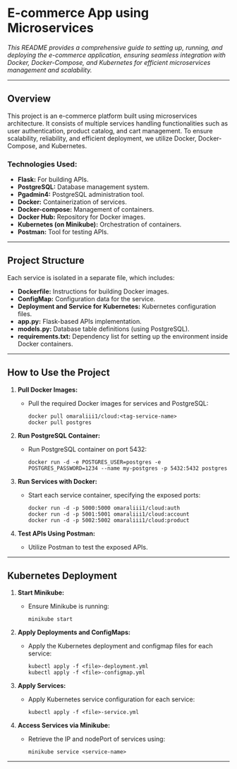 # E-commerce App using Microservices

*This README provides a comprehensive guide to setting up, running, and deploying the e-commerce application, ensuring seamless integration with Docker, Docker-Compose, and Kubernetes for efficient microservices management and scalability.*

---

## Overview

This project is an e-commerce platform built using microservices architecture. It consists of multiple services handling functionalities such as user authentication, product catalog, and cart management. To ensure scalability, reliability, and efficient deployment, we utilize Docker, Docker-Compose, and Kubernetes.

### Technologies Used:
- **Flask:** For building APIs.
- **PostgreSQL:** Database management system.
- **Pgadmin4:** PostgreSQL administration tool.
- **Docker:** Containerization of services.
- **Docker-compose:** Management of containers.
- **Docker Hub:** Repository for Docker images.
- **Kubernetes (on Minikube):** Orchestration of containers.
- **Postman:** Tool for testing APIs.

---

## Project Structure

Each service is isolated in a separate file, which includes:

- **Dockerfile:** Instructions for building Docker images.
- **ConfigMap:** Configuration data for the service.
- **Deployment and Service for Kubernetes:** Kubernetes configuration files.
- **app.py:** Flask-based APIs implementation.
- **models.py:** Database table definitions (using PostgreSQL).
- **requirements.txt:** Dependency list for setting up the environment inside Docker containers.

---

## How to Use the Project

1. **Pull Docker Images:**
   - Pull the required Docker images for services and PostgreSQL:
     ```
     docker pull omaraliii1/cloud:<tag-service-name>
     docker pull postgres
     ```

2. **Run PostgreSQL Container:**
   - Run PostgreSQL container on port 5432:
     ```
     docker run -d -e POSTGRES_USER=postgres -e POSTGRES_PASSWORD=1234 --name my-postgres -p 5432:5432 postgres
     ```

3. **Run Services with Docker:**
   - Start each service container, specifying the exposed ports:
     ```
     docker run -d -p 5000:5000 omaraliii1/cloud:auth
     docker run -d -p 5001:5001 omaraliii1/cloud:account
     docker run -d -p 5002:5002 omaraliii1/cloud:product
     ```

4. **Test APIs Using Postman:**
   - Utilize Postman to test the exposed APIs.

---

## Kubernetes Deployment

1. **Start Minikube:**
   - Ensure Minikube is running:
     ```
     minikube start
     ```

2. **Apply Deployments and ConfigMaps:**
   - Apply the Kubernetes deployment and configmap files for each service:
     ```
     kubectl apply -f <file>-deployment.yml
     kubectl apply -f <file>-configmap.yml
     ```

3. **Apply Services:**
   - Apply Kubernetes service configuration for each service:
     ```
     kubectl apply -f <file>-service.yml
     ```

4. **Access Services via Minikube:**
   - Retrieve the IP and nodePort of services using:
     ```
     minikube service <service-name>
     ```

---

